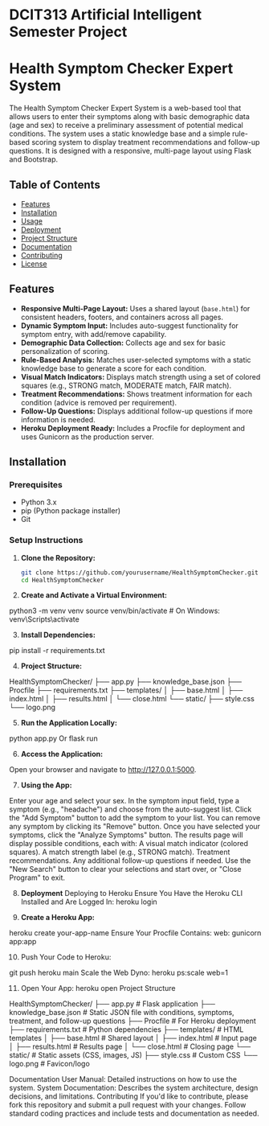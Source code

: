 
# DCIT313 Artificial Intelligent Semester Project

# Health Symptom Checker Expert System

The Health Symptom Checker Expert System is a web-based tool that allows users to enter their symptoms along with basic demographic data (age and sex) to receive a preliminary assessment of potential medical conditions. The system uses a static knowledge base and a simple rule-based scoring system to display treatment recommendations and follow-up questions. It is designed with a responsive, multi-page layout using Flask and Bootstrap.

## Table of Contents

- [Features](#features)
- [Installation](#installation)
- [Usage](#usage)
- [Deployment](#deployment)
- [Project Structure](#project-structure)
- [Documentation](#documentation)
- [Contributing](#contributing)
- [License](#license)

## Features

- **Responsive Multi-Page Layout:** Uses a shared layout (`base.html`) for consistent headers, footers, and containers across all pages.
- **Dynamic Symptom Input:** Includes auto-suggest functionality for symptom entry, with add/remove capability.
- **Demographic Data Collection:** Collects age and sex for basic personalization of scoring.
- **Rule-Based Analysis:** Matches user-selected symptoms with a static knowledge base to generate a score for each condition.
- **Visual Match Indicators:** Displays match strength using a set of colored squares (e.g., STRONG match, MODERATE match, FAIR match).
- **Treatment Recommendations:** Shows treatment information for each condition (advice is removed per requirement).
- **Follow-Up Questions:** Displays additional follow-up questions if more information is needed.
- **Heroku Deployment Ready:** Includes a Procfile for deployment and uses Gunicorn as the production server.

## Installation

### Prerequisites

- Python 3.x
- pip (Python package installer)
- Git

### Setup Instructions

1. **Clone the Repository:**

   ```bash
   git clone https://github.com/yourusername/HealthSymptomChecker.git
   cd HealthSymptomChecker

2. **Create and Activate a Virtual Environment:**

python3 -m venv venv
source venv/bin/activate   # On Windows: venv\Scripts\activate

3. **Install Dependencies:**

pip install -r requirements.txt


4. **Project Structure:**

HealthSymptomChecker/
├── app.py
├── knowledge_base.json
├── Procfile
├── requirements.txt
├── templates/
│   ├── base.html
│   ├── index.html
│   ├── results.html
│   └── close.html
└── static/
    ├── style.css
    └── logo.png

5. **Run the Application Locally:**

python app.py
Or
flask run

6. **Access the Application:**

Open your browser and navigate to http://127.0.0.1:5000.

7. **Using the App:**

Enter your age and select your sex.
In the symptom input field, type a symptom (e.g., "headache") and choose from the auto-suggest list.
Click the "Add Symptom" button to add the symptom to your list. You can remove any symptom by clicking its "Remove" button.
Once you have selected your symptoms, click the "Analyze Symptoms" button.
The results page will display possible conditions, each with:
A visual match indicator (colored squares).
A match strength label (e.g., STRONG match).
Treatment recommendations.
Any additional follow-up questions if needed.
Use the "New Search" button to clear your selections and start over, or "Close Program" to exit.

8. **Deployment**
Deploying to Heroku
Ensure You Have the Heroku CLI Installed and Are Logged In:
heroku login

9. **Create a Heroku App:**

heroku create your-app-name
Ensure Your Procfile Contains:
web: gunicorn app:app


10. Push Your Code to Heroku:

git push heroku main
Scale the Web Dyno:
heroku ps:scale web=1

11. Open Your App:
heroku open
Project Structure

HealthSymptomChecker/
├── app.py                # Flask application
├── knowledge_base.json   # Static JSON file with conditions, symptoms, treatment, and follow-up questions
├── Procfile              # For Heroku deployment
├── requirements.txt      # Python dependencies
├── templates/            # HTML templates
│   ├── base.html         # Shared layout
│   ├── index.html        # Input page
│   ├── results.html      # Results page
│   └── close.html        # Closing page
└── static/               # Static assets (CSS, images, JS)
    ├── style.css         # Custom CSS
    └── logo.png          # Favicon/logo
    
Documentation
User Manual: Detailed instructions on how to use the system.
System Documentation: Describes the system architecture, design decisions, and limitations.
Contributing
If you'd like to contribute, please fork this repository and submit a pull request with your changes. Follow standard coding practices and include tests and documentation as needed.


